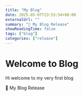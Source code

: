 ```yaml
---
title: "My Blog"
date: 2025-05-07T23:53:54+08:00
externalUrl: ""
summary: "🎉 My Blog Release"
showReadingTime: false
tags: ["blog"]
categories: ["release"]
---
```


# Welcome to Blog

Hi welcome to my very first blog

🎉 My Blog Release